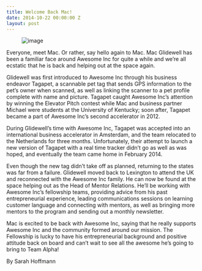 ```yaml
---
title: Welcome Back Mac!
date: 2014-10-22 00:00:00 Z
layout: post
---
```

 
<p><figure class="tmblr-full" data-orig-height="281" data-orig-width="500" data-orig-src="https://66.media.tumblr.com/ce7bf8f4b32ba738ce41547e2206b122/tumblr_inline_ne4wmmB7MR1spm8pc.jpg"><img alt="image" src="https://66.media.tumblr.com/48910eb90bf3ae56e1429b243cb44208/tumblr_inline_pk1do7IsIc1spm8pc_540.jpg" data-orig-height="281" data-orig-width="500" data-orig-src="https://66.media.tumblr.com/ce7bf8f4b32ba738ce41547e2206b122/tumblr_inline_ne4wmmB7MR1spm8pc.jpg"/></figure></p>
<p><span>Everyone, meet Mac. Or rather, say hello again to Mac. Mac Glidewell has been a familiar face around Awesome Inc for quite a while and we’re all ecstatic that he is back and helping out at the space again.</span></p>
<p>Glidewell was first introduced to Awesome Inc through his business endeavor Tagapet, a scannable pet tag that sends GPS information to the pet’s owner when scanned, as well as linking the scanner to a pet profile complete with name and picture. Tagapet caught Awesome Inc’s attention by winning the Elevator Pitch contest while Mac and business partner Michael were students at the University of Kentucky; soon after, Tagapet became a part of Awesome Inc’s second accelerator in 2012.</p>
<p>During Glidewell’s time with Awesome Inc, Tagapet was accepted into an international business accelerator in Amsterdam, and the team relocated to the Netherlands for three months. Unfortunately, their attempt to launch a new version of Tagapet with a real time tracker didn’t go as well as was hoped, and eventually the team came home in February 2014.</p>
<p>Even though the new tag didn’t take off as planned, returning to the states was far from a failure. Glidewell moved back to Lexington to attend the UK and reconnected with the Awesome Inc family. He can now be found at the space helping out as the Head of Mentor Relations. He’ll be working with <span>Awesome Inc</span>’s fellowship teams, providing advice from his past entrepreneurial experience, leading communications sessions on learning customer language and connecting with mentors, as well as bringing more mentors to the program and sending out a monthly newsletter.</p>
<p>Mac is excited to be back with Awesome Inc, saying that he really supports <span>Awesome Inc</span> and the community formed around our mission. The Fellowship is lucky to have his entrepreneurial background and positive attitude back on board and can’t wait to see all the awesome he’s going to bring to Team Alpha!</p>
<p>By Sarah Hoffmann</p>
